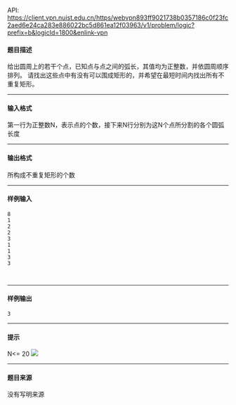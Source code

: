API: https://client.vpn.nuist.edu.cn/https/webvpn893ff9021738b0357186c0f23fc2aed6e24ca283e886022bc5d861ea12f03963/v1/problem/logic?prefix=b&logicId=1800&enlink-vpn

#### 题目描述

给出圆周上的若干个点，已知点与点之间的弧长，其值均为正整数，并依圆周顺序排列。 请找出这些点中有没有可以围成矩形的，并希望在最短时间内找出所有不重复矩形。

---

#### 输入格式

第一行为正整数N，表示点的个数，接下来N行分别为这N个点所分割的各个圆弧长度

---

#### 输出格式

所构成不重复矩形的个数

---

#### 样例输入
```
8
1
2
2
3
1
1
3
3



```

---

#### 样例输出
```
3

```

---

#### 提示

N<= 20 ![](../file/1800_0.jpg)

---

#### 题目来源

没有写明来源